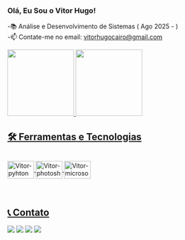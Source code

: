 ### Olá, Eu Sou o Vitor Hugo!

-📚 Análise e Desenvolvimento de Sistemas ( Ago 2025  -    )<br>
-📫 Contate-me no email: vitorhugocairo@gmail.com

<div>
  <a href="https://github.com/Vitorzao">
  <img height="150em" src="https://github-readme-stats.vercel.app/api?username=Vitorzao&show_icons=true&theme=dark"/>
  <img height="150em" src="https://github-readme-stats.vercel.app/api/top-langs/?username=Vitorzao&layout=compact&langs_count=7&theme=dark"/>
</div>

## 🛠️ Ferramentas e Tecnologias

<div style="display: inline_block"><br>
<img align="center" alt="Vitor-pyhton" height="40" width="60" src="https://cdn.jsdelivr.net/gh/devicons/devicon@latest/icons/python/python-original.svg"/>
<img align="center" alt="Vitor-photoshop" height="40" width="60" src="https://cdn.jsdelivr.net/gh/devicons/devicon@latest/icons/photoshop/photoshop-original.svg" />
<img align="center" alt="Vitor-microsoft" height="40" width="60" src="https://cdn.jsdelivr.net/gh/devicons/devicon@latest/icons/windows11/windows11-original.svg" />
</div>

<br>
<br>

## 📞 Contato
<div> 
    <a href="https://www.linkedin.com/in/vitor-hugo-arag%C3%A3o-cairo-74257a297/" target="_blank">
    <img src="https://img.shields.io/badge/-LinkedIn-%230077B5?style=for-the-badge&logo=linkedin&logoColor=white" target="_blank"></a> 
     <a href="https://wa.me/5521979559124" target="_blank">
    <img src="https://img.shields.io/badge/WhatsApp-25D366?style=for-the-badge&logo=whatsapp&logoColor=white" target="_blank"></a> 
    <a href="https://www.instagram.com/vitor_hug14/" target="_blank">
    <img src="https://img.shields.io/badge/-Instagram-%23E4405F?style=for-the-badge&logo=instagram&logoColor=white" target="_blank"></a>
    <a href = "https://x.com/vitorcairo1">
    <img src="https://img.shields.io/badge/Twitter-1DA1F2?style=for-the-badge&logo=twitter&logoColor=white" target="_blank"></a>
  
  <br>
 
  </div> 
